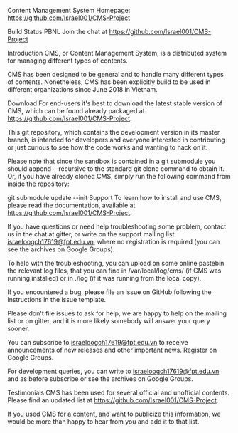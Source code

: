 Content Management System
Homepage: https://github.com/Israel001/CMS-Project

Build Status PBNL Join the chat at https://github.com/Israel001/CMS-Project

Introduction
CMS, or Content Management System, is a distributed system for managing different types of contents.

CMS has been designed to be general and to handle many different types of contents. Nonetheless, CMS has been explicitly build to be used in different organizations since June 2018 in Vietnam.

Download
For end-users it's best to download the latest stable version of CMS, which can be found already packaged at https://github.com/Israel001/CMS-Project.

This git repository, which contains the development version in its master branch, is intended for developers and everyone interested in contributing or just curious to see how the code works and wanting to hack on it.

Please note that since the sandbox is contained in a git submodule you should append --recursive to the standard git clone command to obtain it. Or, if you have already cloned CMS, simply run the following command from inside the repository:

git submodule update --init
Support
To learn how to install and use CMS, please read the documentation, available at https://github.com/Israel001/CMS-Project.

If you have questions or need help troubleshooting some problem, contact us in the chat at gitter, or write on the support mailing list israeloogch17619@fpt.edu.vn, where no registration is required (you can see the archives on Google Groups).

To help with the troubleshooting, you can upload on some online pastebin the relevant log files, that you can find in /var/local/log/cms/ (if CMS was running installed) or in ./log (if it was running from the local copy).

If you encountered a bug, please file an issue on GitHub following the instructions in the issue template.

Please don't file issues to ask for help, we are happy to help on the mailing list or on gitter, and it is more likely somebody will answer your query sooner.

You can subscribe to israeloogch17619@fpt.edu.vn to receive announcements of new releases and other important news. Register on Google Groups.

For development queries, you can write to israeloogch17619@fpt.edu.vn and as before subscribe or see the archives on Google Groups.

Testimonials
CMS has been used for several official and unofficial contents. Please find an updated list at https://github.com/Israel001/CMS-Project.

If you used CMS for a content, and want to publicize this information, we would be more than happy to hear from you and add it to that list.